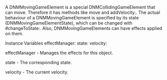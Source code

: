 A DNMMovingGameElement is a special DNMCollidingGameElement that can move. Therefore it has methods like move and addVelocity:.
The actual behaviour of a DNMMovingGameElement is specified by its state (DNMMovingGameElementState), which can be changed with #changeToState:.
Also, DNMMovingGameElements can have effects applied on them.

Instance Variables
	effectManager:		<DNMEffectManager>
	state:		<DNMMovingGameElementState>
	velocity:		<Point>

effectManager
	- Manages the effects for this object.

state
	- The corresponding state.

velocity
	- The current velocity.
